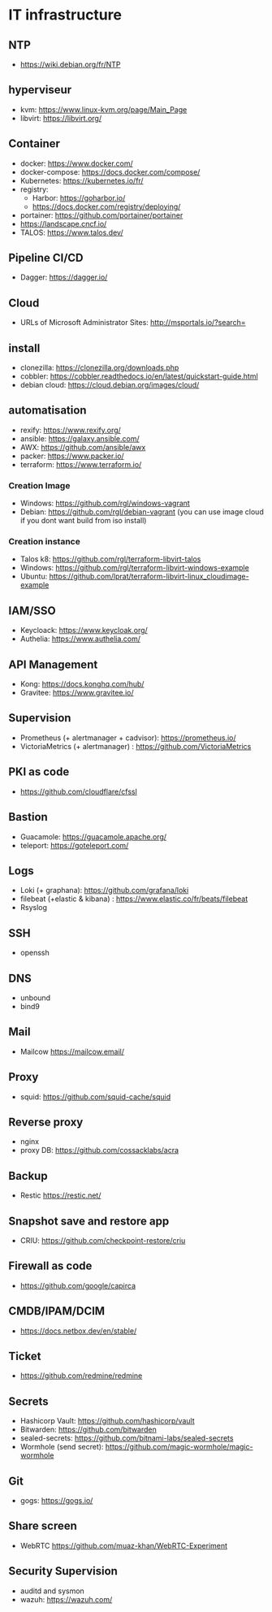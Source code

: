# IT infrastructure
## NTP
  - https://wiki.debian.org/fr/NTP
## hyperviseur
  - kvm: https://www.linux-kvm.org/page/Main_Page
  - libvirt: https://libvirt.org/
## Container
  - docker: https://www.docker.com/
  - docker-compose: https://docs.docker.com/compose/
  - Kubernetes: https://kubernetes.io/fr/
  - registry:
    - Harbor: https://goharbor.io/ 
    - https://docs.docker.com/registry/deploying/
  - portainer: https://github.com/portainer/portainer
  - https://landscape.cncf.io/
  - TALOS: https://www.talos.dev/
## Pipeline CI/CD
  - Dagger: https://dagger.io/
## Cloud
  - URLs of Microsoft Administrator Sites: http://msportals.io/?search=
## install
  - clonezilla: https://clonezilla.org/downloads.php
  - cobbler: https://cobbler.readthedocs.io/en/latest/quickstart-guide.html
  - debian cloud: https://cloud.debian.org/images/cloud/
## automatisation
  - rexify: https://www.rexify.org/
  - ansible: https://galaxy.ansible.com/
  - AWX: https://github.com/ansible/awx
  - packer: https://www.packer.io/
  - terraform: https://www.terraform.io/
### Creation Image
  - Windows: https://github.com/rgl/windows-vagrant
  - Debian: https://github.com/rgl/debian-vagrant (you can use image cloud if you dont want build from iso install)
### Creation instance
  - Talos k8: https://github.com/rgl/terraform-libvirt-talos
  - Windows: https://github.com/rgl/terraform-libvirt-windows-example
  - Ubuntu: https://github.com/lprat/terraform-libvirt-linux_cloudimage-example
## IAM/SSO
  - Keycloack: https://www.keycloak.org/
  - Authelia: https://www.authelia.com/
## API Management
  - Kong: https://docs.konghq.com/hub/
  - Gravitee: https://www.gravitee.io/
## Supervision
  - Prometheus (+ alertmanager + cadvisor): https://prometheus.io/
  - VictoriaMetrics (+ alertmanager) : https://github.com/VictoriaMetrics
## PKI as code
  - https://github.com/cloudflare/cfssl
## Bastion
  - Guacamole: https://guacamole.apache.org/
  - teleport: https://goteleport.com/
## Logs
  - Loki (+ graphana): https://github.com/grafana/loki
  - filebeat (+elastic & kibana) :  https://www.elastic.co/fr/beats/filebeat
  - Rsyslog
## SSH
  - openssh
## DNS
  - unbound
  - bind9
## Mail
  - Mailcow https://mailcow.email/
## Proxy
  - squid: https://github.com/squid-cache/squid
## Reverse proxy
  - nginx
  - proxy DB: https://github.com/cossacklabs/acra
## Backup
  - Restic https://restic.net/
## Snapshot save and restore app
  - CRIU: https://github.com/checkpoint-restore/criu
## Firewall as code
  - https://github.com/google/capirca
## CMDB/IPAM/DCIM
  - https://docs.netbox.dev/en/stable/
## Ticket
  - https://github.com/redmine/redmine
## Secrets
  - Hashicorp Vault: https://github.com/hashicorp/vault
  - Bitwarden: https://github.com/bitwarden
  - sealed-secrets: https://github.com/bitnami-labs/sealed-secrets
  - Wormhole (send secret): https://github.com/magic-wormhole/magic-wormhole
## Git
  - gogs: https://gogs.io/
## Share screen
  - WebRTC https://github.com/muaz-khan/WebRTC-Experiment
## Security Supervision
  - auditd and sysmon
  - wazuh: https://wazuh.com/
